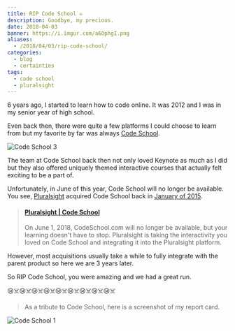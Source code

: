 ```yaml
---
title: RIP Code School ☠️
description: Goodbye, my precious.
date: 2018-04-03
banner: https://i.imgur.com/a6OphgI.png
aliases:
  - /2018/04/03/rip-code-school/
categories:
  - blog
  - certainties
tags:
  - code school
  - pluralsight
---
```


6 years ago, I started to learn how to code online. It was 2012 and I was in my senior year of high school.

Even back then, there were quite a few platforms I could choose to learn from but my favorite by far was always [Code School](//www.codeschool.com/users/fvcproductions).

![Code School 3](https://i.imgur.com/2maANlV.png)

The team at Code School back then not only loved Keynote as much as I did but they also offered uniquely themed interactive courses that actually felt exciting to be a part of.

Unfortunately, in June of this year, Code School will no longer be available. You see, [Pluralsight](//www.pluralsight.com/) acquired Code School back in [January of 2015](//techcrunch.com/2015/01/26/online-learning-service-pluralsight-acquires-code-school-for-36-million/).

<blockquote class="embedly-card"><h4><a href="https://www.pluralsight.com/codeschool/customer">Pluralsight | Code School</a></h4><p>On June 1, 2018, CodeSchool.com will no longer be available, but your learning doesn't have to stop. Pluralsight is taking the interactivity you loved on Code School and integrating it into the Pluralsight platform.</p></blockquote>
<script async src="//cdn.embedly.com/widgets/platform.js" charset="UTF-8"></script>

However, most acquisitions usually take a while to fully integrate with the parent product so here we are 3 years later.

So RIP Code School, you were amazing and we had a great run.

😢️☠️😢️☠️😢️☠️😢️☠️😢️☠️😢️☠️😢️☠️😢️☠️😢️☠️

> As a tribute to Code School, here is a screenshot of my report card.

![Code School 1](https://i.imgur.com/18ubJqI.png)
